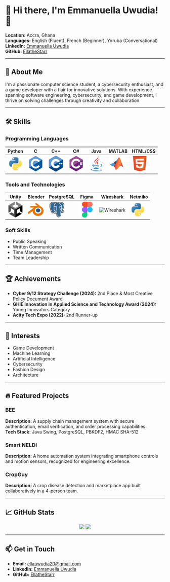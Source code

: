 # 🌟 Hi there, I'm Emmanuella Uwudia! 👋  

**Location:** Accra, Ghana  
**Languages:** English (Fluent), French (Beginner), Yoruba (Conversational)  
**LinkedIn:** [Emmanuella Uwudia](https://www.linkedin.com/in/emmanuella-uwudia)  
**GitHub:** [EllatheStarr](https://github.com/EllatheStarr)

---

## 🚀 About Me  

I'm a passionate computer science student, a cybersecurity enthusiast, and a game developer with a flair for innovative solutions. With experience spanning software engineering, cybersecurity, and game development, I thrive on solving challenges through creativity and collaboration.  

---

## 🛠 Skills  

### **Programming Languages**  
| Python | C | C++ | C# | Java | MATLAB | HTML/CSS |  
|--------|---|-----|----|------|--------|-----------|  
| <img src="https://github.com/devicons/devicon/blob/master/icons/python/python-original.svg" title="Python" alt="Python" width="50" height="50"/> | <img src="https://github.com/devicons/devicon/blob/master/icons/c/c-original.svg" title="C" alt="C" width="50" height="50"/> | <img src="https://github.com/devicons/devicon/blob/master/icons/cplusplus/cplusplus-original.svg" title="C++" alt="C++" width="50" height="50"/> | <img src="https://github.com/devicons/devicon/blob/master/icons/csharp/csharp-original.svg" title="C#" alt="C#" width="50" height="50"/> | <img src="https://github.com/devicons/devicon/blob/master/icons/java/java-original.svg" title="Java" alt="Java" width="50" height="50"/> | <img src="https://github.com/devicons/devicon/blob/master/icons/matlab/matlab-original.svg" title="MATLAB" alt="MATLAB" width="50" height="50"/> | <img src="https://github.com/devicons/devicon/blob/master/icons/html5/html5-original.svg" title="HTML" alt="HTML" width="50" height="50"/> |  

### **Tools and Technologies**  
| Unity | Blender | PostgreSQL | Figma | Wireshark | Netmiko |  
|-------|---------|------------|-------|-----------|----------|  
| <img src="https://github.com/devicons/devicon/blob/master/icons/unity/unity-original.svg" title="Unity" alt="Unity" width="50" height="50"/> | <img src="https://github.com/devicons/devicon/blob/master/icons/blender/blender-original.svg" title="Blender" alt="Blender" width="50" height="50"/> | <img src="https://github.com/devicons/devicon/blob/master/icons/postgresql/postgresql-original.svg" title="PostgreSQL" alt="PostgreSQL" width="50" height="50"/> | <img src="https://github.com/devicons/devicon/blob/master/icons/figma/figma-original.svg" title="Figma" alt="Figma" width="50" height="50"/> | <img src="https://github.com/devicons/devicon/blob/master/icons/wireshark/wireshark-original.svg" title="Wireshark" alt="Wireshark" width="50" height="50"/> | <img src="https://github.com/devicons/devicon/blob/master/icons/python/python-original.svg" title="Netmiko" alt="Netmiko" width="50" height="50"/> |  

### **Soft Skills**  
- Public Speaking  
- Written Communication  
- Time Management  
- Team Leadership  

---

## 🏆 Achievements  

- **Cyber 9/12 Strategy Challenge (2024):** 2nd Place & Most Creative Policy Document Award  
- **GHIE Innovation in Applied Science and Technology Award (2024):** Young Innovators Category  
- **Acity Tech Expo (2022):** 2nd Runner-up  

---

## 🌱 Interests  

- Game Development  
- Machine Learning  
- Artificial Intelligence  
- Cybersecurity  
- Fashion Design  
- Architecture  

---

## 🔥 Featured Projects  

### **BEE**  
**Description:** A supply chain management system with secure authentication, email verification, and order processing capabilities.  
**Tech Stack:** Java Swing, PostgreSQL, PBKDF2, HMAC SHA-512  

### **Smart NELDI**  
**Description:** A home automation system integrating smartphone controls and motion sensors, recognized for engineering excellence.  

### **CropGuy**  
**Description:** A crop disease detection and marketplace app built collaboratively in a 4-person team.  

---

## 📈 GitHub Stats  

<div align="center">
  <img src="https://streak-stats.demolab.com/?user=EllatheStarr&theme=transparent" height="180em" />
  <img src="https://github-readme-stats.vercel.app/api/top-langs/?username=EllatheStarr&layout=compact&theme=transparent" height="180em" />
</div>  

---

## 📫 Get in Touch  

- **Email:** [ellauwudia20@gmail.com](mailto:ellauwudia20@gmail.com)  
- **LinkedIn:** [Emmanuella Uwudia](https://www.linkedin.com/in/emmanuella-uwudia)  
- **GitHub:** [EllatheStarr](https://github.com/EllatheStarr)  

